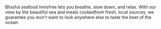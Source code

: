 Blissful seafood
Innisfree lets you breathe, slow down, and relax. With our view by the beautiful sea and meals cookedfrom fresh, local sources, we guarantee you won't want to look anywhere else to taste the best of the ocean.
